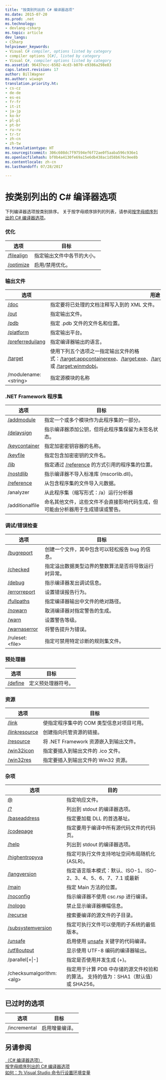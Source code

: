 ```yaml
---
title: "按类别列出的 C# 编译器选项"
ms.date: 2015-07-20
ms.prod: .net
ms.technology:
- devlang-csharp
ms.topic: article
dev_langs:
- CSharp
helpviewer_keywords:
- Visual C# compiler, options listed by category
- compiler options [C#], listed by category
- Visual C#, compiler options listed by category
ms.assetid: 96437ecc-6502-4cd3-b070-e9386a298e83
caps.latest.revision: 17
author: BillWagner
ms.author: wiwagn
translation.priority.ht:
- cs-cz
- de-de
- es-es
- fr-fr
- it-it
- ja-jp
- ko-kr
- pl-pl
- pt-br
- ru-ru
- tr-tr
- zh-cn
- zh-tw
ms.translationtype: HT
ms.sourcegitcommit: 306c608dc7f97594ef6f72ae0f5aaba596c936e1
ms.openlocfilehash: bf0b4a4130fe69a15e6db438ac1d58b676c9ee8b
ms.contentlocale: zh-cn
ms.lasthandoff: 07/28/2017

---
```

# <a name="c-compiler-options-listed-by-category"></a>按类别列出的 C# 编译器选项
下列编译器选项按类别排序。 关于按字母顺序排列的列表，请参阅[按字母顺序列出的 C# 编译器选项](../../../csharp/language-reference/compiler-options/listed-alphabetically.md)。  
  
### <a name="optimization"></a>优化  
  
|选项|目标|  
|------------|-------------|  
|[/filealign](../../../csharp/language-reference/compiler-options/filealign-compiler-option.md)|指定输出文件中各节的大小。|  
|[/optimize](../../../csharp/language-reference/compiler-options/optimize-compiler-option.md)|启用/禁用优化。|  
  
### <a name="output-files"></a>输出文件  
  
|选项|用途|  
|------------|-------------|  
|[/doc](../../../csharp/language-reference/compiler-options/doc-compiler-option.md)|指定要将已处理的文档注释写入到的 XML 文件。|  
|[/out](../../../csharp/language-reference/compiler-options/out-compiler-option.md)|指定输出文件。|  
|[/pdb](../../../csharp/language-reference/compiler-options/pdb-compiler-option.md)|指定 .pdb 文件的文件名和位置。|  
|[/platform](../../../csharp/language-reference/compiler-options/platform-compiler-option.md)|指定输出平台。|  
|[/preferreduilang](../../../csharp/language-reference/compiler-options/preferreduilang-compiler-option.md)|指定编译器输出的语言。|  
|[/target](../../../csharp/language-reference/compiler-options/target-compiler-option.md)|使用下列五个选项之一指定输出文件的格式：[/target:appcontainerexe](../../../csharp/language-reference/compiler-options/target-appcontainerexe-compiler-option.md)、[/target:exe](../../../csharp/language-reference/compiler-options/target-exe-compiler-option.md)、[/target:library](../../../csharp/language-reference/compiler-options/target-library-compiler-option.md)、[/target:module](../../../csharp/language-reference/compiler-options/target-module-compiler-option.md)、[/target:winexe](../../../csharp/language-reference/compiler-options/target-winexe-compiler-option.md) 或 [/target:winmdobj](../../../csharp/language-reference/compiler-options/target-winmdobj-compiler-option.md)。|  
|/modulename:\<string>|指定源模块的名称|  
  
### <a name="net-framework-assemblies"></a>.NET Framework 程序集  
  
|选项|目标|  
|------------|-------------|  
|[/addmodule](../../../csharp/language-reference/compiler-options/addmodule-compiler-option.md)|指定一个或多个模块作为此程序集的一部分。|  
|[/delaysign](../../../csharp/language-reference/compiler-options/delaysign-compiler-option.md)|指示编译器添加公钥，但将此程序集保留为未签名状态。|  
|[/keycontainer](../../../csharp/language-reference/compiler-options/keycontainer-compiler-option.md)|指定加密密钥容器的名称。|  
|[/keyfile](../../../csharp/language-reference/compiler-options/keyfile-compiler-option.md)|指定包含加密密钥的文件名。|  
|[/lib](../../../csharp/language-reference/compiler-options/lib-compiler-option.md)|指定通过 [/reference](../../../csharp/language-reference/compiler-options/reference-compiler-option.md) 的方式引用的程序集的位置。|  
|[/nostdlib](../../../csharp/language-reference/compiler-options/nostdlib-compiler-option.md)|指示编译器不导入标准库 (mscorlib.dll)。|  
|[/reference](../../../csharp/language-reference/compiler-options/reference-compiler-option.md)|从包含程序集的文件导入元数据。|  
|/analyzer|从此程序集（缩写形式：/a）运行分析器|  
|/additionalfile|命名其他文件，这些文件不会直接影响代码生成，但可能由分析器用于生成错误或警告。|  
  
### <a name="debuggingerror-checking"></a>调试/错误检查  
  
|选项|目标|  
|------------|-------------|  
|[/bugreport](../../../csharp/language-reference/compiler-options/bugreport-compiler-option.md)|创建一个文件，其中包含可以轻松报告 bug 的信息。|  
|[/checked](../../../csharp/language-reference/compiler-options/checked-compiler-option.md)|指定溢出数据类型边界的整数算法是否将导致运行时异常。|  
|[/debug](../../../csharp/language-reference/compiler-options/debug-compiler-option.md)|指示编译器发出调试信息。|  
|[/errorreport](../../../csharp/language-reference/compiler-options/errorreport-compiler-option.md)|设置错误报告行为。|  
|[/fullpaths](../../../csharp/language-reference/compiler-options/fullpaths-compiler-option.md)|指定编译器输出中文件的绝对路径。|  
|[/nowarn](../../../csharp/language-reference/compiler-options/nowarn-compiler-option.md)|取消编译器对指定警告的生成。|  
|[/warn](../../../csharp/language-reference/compiler-options/warn-compiler-option.md)|设置警告等级。|  
|[/warnaserror](../../../csharp/language-reference/compiler-options/warnaserror-compiler-option.md)|将警告提升为错误。|  
|/ruleset:\<file>|指定可禁用特定诊断的规则集文件。|  
  
### <a name="preprocessor"></a>预处理器  
  
|选项|目标|  
|------------|-------------|  
|[/define](../../../csharp/language-reference/compiler-options/define-compiler-option.md)|定义预处理器符号。|  
  
### <a name="resources"></a>资源  
  
|选项|目标|  
|------------|-------------|  
|[/link](../../../csharp/language-reference/compiler-options/link-compiler-option.md)|使指定程序集中的 COM 类型信息对项目可用。|  
|[/linkresource](../../../csharp/language-reference/compiler-options/linkresource-compiler-option.md)|创建指向托管资源的链接。|  
|[/resource](../../../csharp/language-reference/compiler-options/resource-compiler-option.md)|将 .NET Framework 资源嵌入到输出文件。|  
|[/win32icon](../../../csharp/language-reference/compiler-options/win32icon-compiler-option.md)|指定要插入到输出文件的 .ico 文件。|  
|[/win32res](../../../csharp/language-reference/compiler-options/win32res-compiler-option.md)|指定要插入到输出文件的 Win32 资源。|  
  
### <a name="miscellaneous"></a>杂项  
  
|选项|目的|  
|------------|-------------|  
|[@](../../../csharp/language-reference/compiler-options/response-file-compiler-option.md)|指定响应文件。|  
|[/?](../../../csharp/language-reference/compiler-options/help-compiler-option.md)|列出到 stdout 的编译器选项。|  
|[/baseaddress](../../../csharp/language-reference/compiler-options/baseaddress-compiler-option.md)|指定要加载 DLL 的首选基址。|  
|[/codepage](../../../csharp/language-reference/compiler-options/codepage-compiler-option.md)|指定要用于编译中所有源代码文件的代码页。|  
|[/help](../../../csharp/language-reference/compiler-options/help-compiler-option.md)|列出到 stdout 的编译器选项。|  
|[/highentropyva](../../../csharp/language-reference/compiler-options/highentropyva-compiler-option.md)|指定可执行文件支持地址空间布局随机化 (ASLR)。|  
|[/langversion](../../../csharp/language-reference/compiler-options/langversion-compiler-option.md)|指定语言版本模式：默认、ISO-1、ISO-2、3、4、5、6、7、7.1 或最新 |  
|[/main](../../../csharp/language-reference/compiler-options/main-compiler-option.md)|指定 Main 方法的位置。|  
|[/noconfig](../../../csharp/language-reference/compiler-options/noconfig-compiler-option.md)|指示编译器不使用 csc.rsp 进行编译。|  
|[/nologo](../../../csharp/language-reference/compiler-options/nologo-compiler-option.md)|禁止显示编译器横幅信息。|  
|[/recurse](../../../csharp/language-reference/compiler-options/recurse-compiler-option.md)|搜索要编译的源文件的子目录。|  
|[/subsystemversion](../../../csharp/language-reference/compiler-options/subsystemversion-compiler-option.md)|指定可执行文件可以使用的子系统的最低版本。|  
|[/unsafe](../../../csharp/language-reference/compiler-options/unsafe-compiler-option.md)|启用使用 [unsafe](../../../csharp/language-reference/keywords/unsafe.md) 关键字的代码编译。|  
|[/utf8output](../../../csharp/language-reference/compiler-options/utf8output-compiler-option.md)|显示使用 UTF-8 编码的编译器输出。|  
|/parallel[+&#124;-]|指定是否使用并发生成 (+)。|  
|/checksumalgorithm:\<alg>|指定用于计算 PDB 中存储的源文件校验和的算法。  支持的值为：SHA1（默认值）或 SHA256。|  
  
## <a name="obsolete-options"></a>已过时的选项  
  
|选项|目标|  
|---|---|  
|/incremental|启用增量编译。|  
  
## <a name="see-also"></a>另请参阅  
 [（C# 编译器选项）](../../../csharp/language-reference/compiler-options/index.md)   
 [按字母顺序列出的 C# 编译器选项](../../../csharp/language-reference/compiler-options/listed-alphabetically.md)   
 [如何：为 Visual Studio 命令行设置环境变量](../../../csharp/language-reference/compiler-options/how-to-set-environment-variables-for-the-visual-studio-command-line.md)

